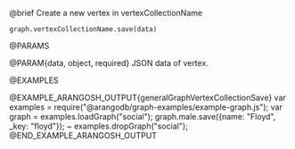 

@brief Create a new vertex in vertexCollectionName

`graph.vertexCollectionName.save(data)`

@PARAMS

@PARAM{data, object, required}
JSON data of vertex.

@EXAMPLES

@EXAMPLE_ARANGOSH_OUTPUT{generalGraphVertexCollectionSave}
  var examples = require("@arangodb/graph-examples/example-graph.js");
  var graph = examples.loadGraph("social");
  graph.male.save({name: "Floyd", _key: "floyd"});
~ examples.dropGraph("social");
@END_EXAMPLE_ARANGOSH_OUTPUT


